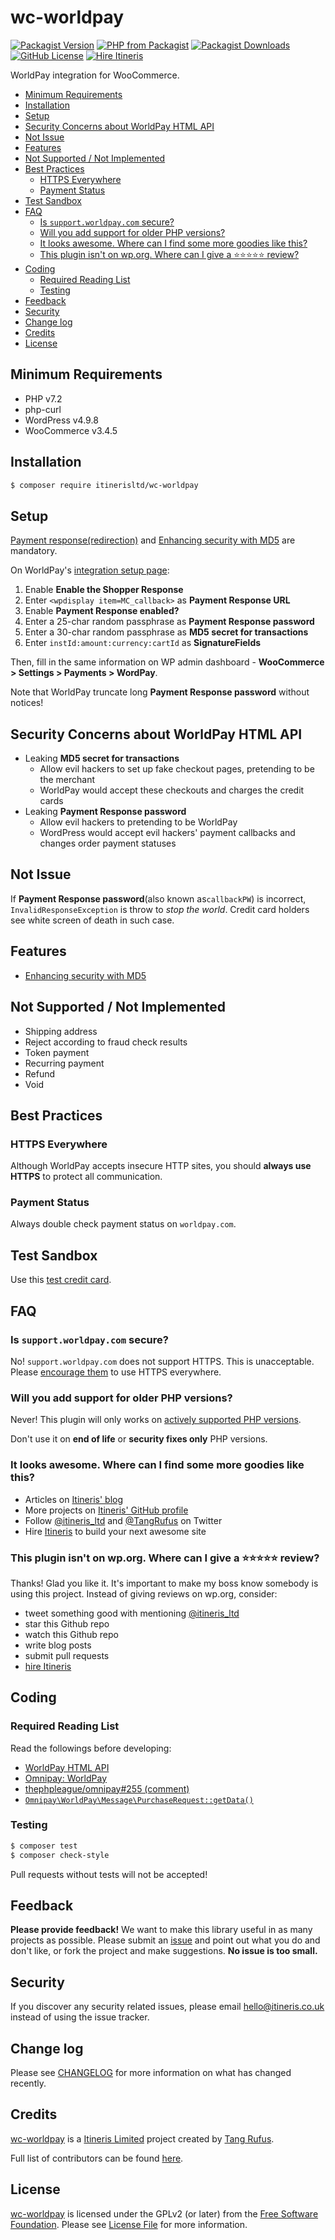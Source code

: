 # wc-worldpay

[![Packagist Version](https://img.shields.io/packagist/v/itinerisltd/wc-worldpay.svg)](https://packagist.org/packages/itinerisltd/wc-worldpay)
[![PHP from Packagist](https://img.shields.io/packagist/php-v/itinerisltd/wc-worldpay.svg)](https://packagist.org/packages/itinerisltd/wc-worldpay)
[![Packagist Downloads](https://img.shields.io/packagist/dt/itinerisltd/wc-worldpay.svg)](https://packagist.org/packages/itinerisltd/wc-worldpay)
[![GitHub License](https://img.shields.io/github/license/itinerisltd/wc-worldpay.svg)](https://github.com/ItinerisLtd/wc-worldpay/blob/master/LICENSE)
[![Hire Itineris](https://img.shields.io/badge/Hire-Itineris-ff69b4.svg)](https://www.itineris.co.uk/contact/)


WorldPay integration for WooCommerce.

<!-- START doctoc generated TOC please keep comment here to allow auto update -->
<!-- DON'T EDIT THIS SECTION, INSTEAD RE-RUN doctoc TO UPDATE -->


- [Minimum Requirements](#minimum-requirements)
- [Installation](#installation)
- [Setup](#setup)
- [Security Concerns about WorldPay HTML API](#security-concerns-about-worldpay-html-api)
- [Not Issue](#not-issue)
- [Features](#features)
- [Not Supported / Not Implemented](#not-supported--not-implemented)
- [Best Practices](#best-practices)
  - [HTTPS Everywhere](#https-everywhere)
  - [Payment Status](#payment-status)
- [Test Sandbox](#test-sandbox)
- [FAQ](#faq)
  - [Is `support.worldpay.com` secure?](#is-supportworldpaycom-secure)
  - [Will you add support for older PHP versions?](#will-you-add-support-for-older-php-versions)
  - [It looks awesome. Where can I find some more goodies like this?](#it-looks-awesome-where-can-i-find-some-more-goodies-like-this)
  - [This plugin isn't on wp.org. Where can I give a ⭐️⭐️⭐️⭐️⭐️ review?](#this-plugin-isnt-on-wporg-where-can-i-give-a-%EF%B8%8F%EF%B8%8F%EF%B8%8F%EF%B8%8F%EF%B8%8F-review)
- [Coding](#coding)
  - [Required Reading List](#required-reading-list)
  - [Testing](#testing)
- [Feedback](#feedback)
- [Security](#security)
- [Change log](#change-log)
- [Credits](#credits)
- [License](#license)

<!-- END doctoc generated TOC please keep comment here to allow auto update -->

## Minimum Requirements

- PHP v7.2
- php-curl
- WordPress v4.9.8
- WooCommerce v3.4.5

## Installation

```bash
$ composer require itinerisltd/wc-worldpay
```

## Setup

[Payment response(redirection)](http://support.worldpay.com/support/kb/bg/htmlredirect/htmlredirect.htm#rhtml/Telling_your_shopper_about.htm#_Payment_Response_messages) and [Enhancing security with MD5](http://support.worldpay.com/support/kb/bg/htmlredirect/htmlredirect.htm#rhtml/Enhancing_security_with_MD5.htm%3FTocPath%3D_____10) are mandatory.

On WorldPay's [integration setup page](http://support.worldpay.com/support/kb/bg/customisingadvanced/custa6011.html):

1. Enable **Enable the Shopper Response**
1. Enter `<wpdisplay item=MC_callback>` as **Payment Response URL**
1. Enable **Payment Response enabled?**
1. Enter a 25-char random passphrase as **Payment Response password**
1. Enter a 30-char random passphrase as **MD5 secret for transactions**
1. Enter `instId:amount:currency:cartId` as **SignatureFields**

Then, fill in the same information on WP admin dashboard - **WooCommerce > Settings > Payments > WordPay**.

Note that WorldPay truncate long **Payment Response password** without notices!

## Security Concerns about WorldPay HTML API

- Leaking **MD5 secret for transactions**
  * Allow evil hackers to set up fake checkout pages, pretending to be the merchant
  * WorldPay would accept these checkouts and charges the credit cards
- Leaking **Payment Response password**
  * Allow evil hackers to pretending to be WorldPay
  * WordPress would accept evil hackers' payment callbacks and changes order payment statuses

## Not Issue

If **Payment Response password**(also known as`callbackPW`) is incorrect, `InvalidResponseException` is throw to *stop the world*.
Credit card holders see white screen of death in such case.

## Features

- [Enhancing security with MD5](http://support.worldpay.com/support/kb/bg/htmlredirect/htmlredirect.htm#rhtml/Enhancing_security_with_MD5.htm%3FTocPath%3D_____10)

## Not Supported / Not Implemented

- Shipping address
- Reject according to fraud check results
- Token payment
- Recurring payment
- Refund
- Void

## Best Practices

### HTTPS Everywhere

Although WorldPay accepts insecure HTTP sites, you should **always use HTTPS** to protect all communication.

### Payment Status

Always double check payment status on `worldpay.com`.

## Test Sandbox

Use this [test credit card](http://support.worldpay.com/support/kb/bg/pdf/181450-test-transaction-f.pdf).

## FAQ

### Is `support.worldpay.com` secure?

No! `support.worldpay.com` does not support HTTPS.
This is unacceptable. Please [encourage them](https://www.worldpay.com/uk/about/contact-us) to use HTTPS everywhere.

### Will you add support for older PHP versions?

Never! This plugin will only works on [actively supported PHP versions](https://secure.php.net/supported-versions.php).

Don't use it on **end of life** or **security fixes only** PHP versions.

### It looks awesome. Where can I find some more goodies like this?

- Articles on [Itineris' blog](https://www.itineris.co.uk/blog/)
- More projects on [Itineris' GitHub profile](https://github.com/itinerisltd)
- Follow [@itineris_ltd](https://twitter.com/itineris_ltd) and [@TangRufus](https://twitter.com/tangrufus) on Twitter
- Hire [Itineris](https://www.itineris.co.uk/services/) to build your next awesome site

### This plugin isn't on wp.org. Where can I give a ⭐️⭐️⭐️⭐️⭐️ review?

Thanks! Glad you like it. It's important to make my boss know somebody is using this project. Instead of giving reviews on wp.org, consider:

- tweet something good with mentioning [@itineris_ltd](https://twitter.com/itineris_ltd)
- star this Github repo
- watch this Github repo
- write blog posts
- submit pull requests
- [hire Itineris](https://www.itineris.co.uk/services/)

## Coding

### Required Reading List

Read the followings before developing:

- [WorldPay HTML API](https://www.worldpay.com/uk/support/guides/business-gateway)
- [Omnipay: WorldPay](https://github.com/thephpleague/omnipay-worldpay)
- [thephpleague/omnipay#255 (comment)](https://github.com/thephpleague/omnipay/issues/255#issuecomment-90509446)
- [`Omnipay\WorldPay\Message\PurchaseRequest::getData()`](https://github.com/thephpleague/omnipay-worldpay/blob/cae548cb186c134510acdf488c14650782158bc6/src/Message/PurchaseRequest.php#L141-L190)

### Testing

```bash
$ composer test
$ composer check-style
```

Pull requests without tests will not be accepted!

## Feedback

**Please provide feedback!** We want to make this library useful in as many projects as possible.
Please submit an [issue](https://github.com/ItinerisLtd/wc-worldpay/issues/new) and point out what you do and don't like, or fork the project and make suggestions.
**No issue is too small.**

## Security

If you discover any security related issues, please email [hello@itineris.co.uk](mailto:hello@itineris.co.uk) instead of using the issue tracker.

## Change log

Please see [CHANGELOG](./CHANGELOG.md) for more information on what has changed recently.

## Credits

[wc-worldpay](https://github.com/ItinerisLtd/wc-worldpay) is a [Itineris Limited](https://www.itineris.co.uk/) project created by [Tang Rufus](https://typist.tech).

Full list of contributors can be found [here](https://github.com/ItinerisLtd/wc-worldpay/graphs/contributors).

## License

[wc-worldpay](https://github.com/ItinerisLtd/wc-worldpay) is licensed under the GPLv2 (or later) from the [Free Software Foundation](http://www.fsf.org/).
Please see [License File](./LICENSE) for more information.
